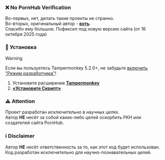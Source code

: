 [tampermonkey-link]: https://www.tampermonkey.net/index.php
[npv-dist]: https://raw.githubusercontent.com/MasedMSD/No-PornHub-Verification/main/no-pornhub-verification.user.js
[devmode-enable]: https://www.tampermonkey.net/faq.php#Q209
[original-url]: https://github.com/lk-geimfari/rkn-sosatb

### ❌ No PornHub Verification

Во-первых, нет, делать такие проекты не странно. <br>
Во-вторых, оригинальный автор - **[воть][original-url]**. <br>
Спасибо ему большое. Пофиксил под новую версию сайта (от 16 октября 2025 года)

### 🔽 Установка

> [!WARNING]
> Если вы пользуетесь Tampermonkey 5.2.0+, не забудьте [включить "Режим разработчика"][devmode-enable]!

1. Установите расширение **[Tampermonkey][tampermonkey-link]**
2. **[«Установите Скрипт»][npv-dist]**

### ⚠️ Attention

Проект разработан исключительно в научных целях. <br>
Автор **НЕ** несёт за собой каких-либо целей оскорбить РКН или создателей сайта PornHub.

### ℹ️ Disclaimer

Автор **НЕ** несёт ответственность за то, как этот код будет использован. <br>
Код разработан исключительно для научно-познавательных целей.
